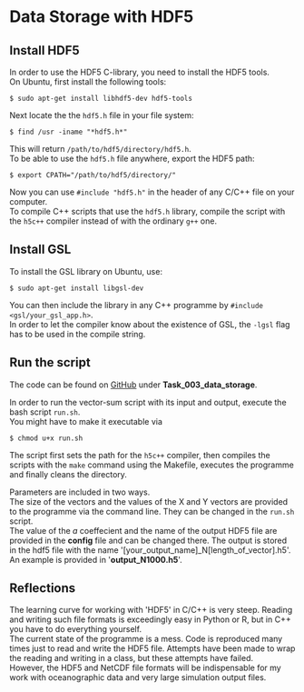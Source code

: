 # Data Storage with HDF5

## Install HDF5

In order to use the HDF5 C-library, you need to install the HDF5 tools.  
On Ubuntu, first install the following tools:

```
$ sudo apt-get install libhdf5-dev hdf5-tools
```  

Next locate the the `hdf5.h` file in your file system:  

```
$ find /usr -iname "*hdf5.h*"
```

This will return `/path/to/hdf5/directory/hdf5.h`.  
To be able to use the `hdf5.h` file anywhere, export the HDF5 path: 

```
$ export CPATH="/path/to/hdf5/directory/"
```

Now you can use `#include "hdf5.h"` in the header of any C/C++ file on your computer.  
To compile C++ scripts that use the `hdf5.h` library, compile the script with the `h5c++` compiler instead of with the ordinary `g++` one.

## Install GSL

To install the GSL library on Ubuntu, use:

```
$ sudo apt-get install libgsl-dev
```

You can then include the library in any C++ programme by `#include <gsl/your_gsl_app.h>`.  
In order to let the compiler know about the existence of GSL, the `-lgsl` flag has to be used in the compile string.

## Run the script

The code can be found on [GitHub](https://github.com/ksimoens/Scientific-Computing/tree/master/Task003_data_storage) under **Task_003_data_storage**.  

In order to run the vector-sum script with its input and output, execute the bash script `run.sh`.  
You might have to make it executable via

```
$ chmod u+x run.sh 
```

The script first sets the path for the `h5c++` compiler, then compiles the scripts with the `make` command using the Makefile, executes the programme and finally cleans the directory.  
  
Parameters are included in two ways.  
The size of the vectors and the values of the X and Y vectors are provided to the programme via the command line. They can be changed in the `run.sh` script.  
The value of the *a* coeffecient and the name of the output HDF5 file are provided in the **config** file and can be changed there. The output is stored in the hdf5 file with the name '\[your\_output\_name\]\_N\[length\_of\_vector\].h5'. An example is provided in '**output_N1000.h5**'.

## Reflections

The learning curve for working with 'HDF5' in C/C++ is very steep. Reading and writing such file formats is exceedingly easy in Python or R, but in C++ you have to do everything yourself.  
The current state of the programme is a mess. Code is reproduced many times just to read and write the HDF5 file. Attempts have been made to wrap the reading and writing in a class, but these attempts have failed.  
However, the HDF5 and NetCDF file formats will be indispensable for my work with oceanographic data and very large simulation output files.
